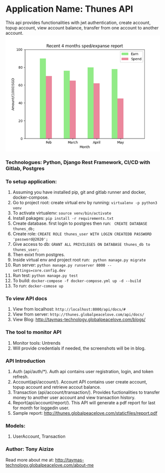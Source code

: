 # Application Name: Thunes API
This api provides functionalities with jwt authentication, create account, topup account, view account balance, transfer from one account to another account.
![alt text](https://github.com/Aibier/thunes_api/blob/master/core/staticfiles/barchart.png)
### Technologues: Python, Django Rest Framework, CI/CD with Gitlab, Postgres

### To setup application:
1. Assuming you have installed pip, git and gitlab runner and docker, docker-compose.
2. Go to project root: create virtual env by running: ```virtualenv -p python3 venv```
3. To activate virtualenv: ```source venv/bin/activate```
4. Install pakages: ```pip install -r requirements.txt```
5. Create database. first login to postgres then run: ``` CREATE DATABASE thunes_db;```
6. Create role: ```CREATE ROLE thunes_user WITH LOGIN CREATEDB PASSWORD 'password@2020';```
7. Give access to db: ```GRANT ALL PRIVILEGES ON DATABASE thunes_db to thunes_user;```
8. Then exixt from postgres. 
9. Inside virtual env and project root run: ``` python manage.py migrate```
10. Run server: ```python manage.py runserver 8000 --settings=core.config.dev```
11. Run test: ```python manage.py test```
12. To build: ```docker-compose -f docker-compose.yml up -d --build```
13. To run: ```docker-comose up```

### To view API docs
1. View from localhost: ```http://localhost:8000/api/docs/#```
2. View from server: ```http://thunes.globalpeacelove.com/api/docs/```
3. View Blog: http://taymas-technology.globalpeacelove.com/blogs/

### The tool to monitor API
1. Monitor tools: Untrends
2. Will provide credentials if needed, the screenshots will be in blog.

###  API Introduction
1. Auth (api/auth/*). Auth api contains user registration, login, and token refresh.
2. Account(api/account/). Account API contains user create account, topup account and retrieve accout balance.
3. Transaction (api/account/transaction/). Provides fuctionalities to transfer money to another user account and view transaction history.
4. Report(api/account/report/). This API will generate a pdf report for last for month for loggedin user. 
5. Sample report: http://thunes.globalpeacelove.com/staticfiles/report.pdf

### Models:
1. UserAccount, Transaction

### Author: Tony Aizize
Read more about me at: http://taymas-technology.globalpeacelove.com/about-me
